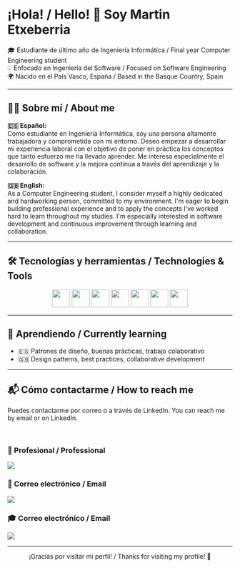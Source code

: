 <h1>¡Hola! / Hello! 👋 Soy Martin Etxeberria</h1>

<p align="left">
  🎓 Estudiante de último año de Ingeniería Informática / Final year Computer Engineering student <br>
  💡 Enfocado en Ingeniería del Software / Focused on Software Engineering <br>
  🌍 Nacido en el País Vasco, España / Based in the Basque Country, Spain
</p>

---

## 🧑‍💻 Sobre mí / About me

**🇪🇸 Español:**  
Como estudiante en Ingeniería Informática, soy una persona altamente trabajadora y comprometida con mi entorno. Deseo empezar a desarrollar mi experiencia laboral con el objetivo de poner en práctica los conceptos que tanto esfuerzo me ha llevado aprender. Me interesa especialmente el desarrollo de software y la mejora continua a través del aprendizaje y la colaboración.

**🇬🇧 English:**  
As a Computer Engineering student, I consider myself a highly dedicated and hardworking person, committed to my environment. I'm eager to begin building professional experience and to apply the concepts I've worked hard to learn throughout my studies. I'm especially interested in software development and continuous improvement through learning and collaboration.

---

## 🛠️ Tecnologías y herramientas / Technologies & Tools

<div align="center">
  <img src="https://cdn.jsdelivr.net/gh/devicons/devicon/icons/java/java-original.svg" width="40" height="40"/>
  <img src="https://cdn.jsdelivr.net/gh/devicons/devicon/icons/python/python-original.svg" width="40" height="40"/>
  <img src="https://cdn.jsdelivr.net/gh/devicons/devicon/icons/javascript/javascript-original.svg" width="40" height="40"/>
  <img src="https://cdn.jsdelivr.net/gh/devicons/devicon/icons/vuejs/vuejs-original.svg" width="40" height="40"/>
  <img src="https://cdn.jsdelivr.net/gh/devicons/devicon/icons/angularjs/angularjs-original.svg" width="40" height="40"/>
  <img src="https://cdn.jsdelivr.net/gh/devicons/devicon/icons/mysql/mysql-original.svg" width="40" height="40"/>
  <img src="https://cdn.jsdelivr.net/gh/devicons/devicon/icons/git/git-original.svg" width="40" height="40"/>
</div>

---


## 🌱 Aprendiendo / Currently learning

- 🇪🇸 Patrones de diseño, buenas prácticas, trabajo colaborativo  
- 🇬🇧 Design patterns, best practices, collaborative development

---

## 📬 Cómo contactarme / How to reach me

Puedes contactarme por correo o a través de LinkedIn.
You can reach me by email or on LinkedIn.

<br>

<h3>💼 Profesional / Professional</h3>
<a href="https://www.linkedin.com/in/martin-etxeberria-zubeldia/" target="_blank">
  <img src="https://img.shields.io/badge/LinkedIn-blue?logo=linkedin&style=for-the-badge" />
</a>

<br>

<h3>📧 Correo electrónico / Email</h3>
<a href="mailto:martinetxeberriazubeldia@gmail.com" target="_blank">
  <img src="https://img.shields.io/badge/Gmail-personal-red?logo=gmail&style=for-the-badge" />
</a>

<br>

<h3>🎓 Correo electrónico / Email</h3>
<a href="mailto:metxeberria045@ikasle.ehu.eus" target="_blank">
  <img src="https://img.shields.io/badge/EHU%20Outlook-estudiante-blue?logo=microsoftoutloor&style=for-the-badge" />
</a>


---

<p align="center">
  ¡Gracias por visitar mi perfil! / Thanks for visiting my profile! 🙌
</p>

